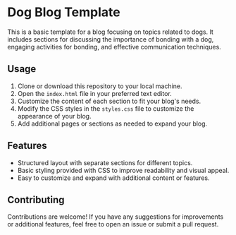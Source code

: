# Dog Blog Template

This is a basic template for a blog focusing on topics related to dogs. It includes sections for discussing the importance of bonding with a dog, engaging activities for bonding, and effective communication techniques.

## Usage

1. Clone or download this repository to your local machine.
2. Open the `index.html` file in your preferred text editor.
3. Customize the content of each section to fit your blog's needs.
4. Modify the CSS styles in the `styles.css` file to customize the appearance of your blog.
5. Add additional pages or sections as needed to expand your blog.

## Features

- Structured layout with separate sections for different topics.
- Basic styling provided with CSS to improve readability and visual appeal.
- Easy to customize and expand with additional content or features.

## Contributing

Contributions are welcome! If you have any suggestions for improvements or additional features, feel free to open an issue or submit a pull request.
